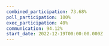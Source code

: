 ```yaml
---
combined_participation: 73.68%
poll_participation: 100%
exec_participation: 40%
communication: 94.12%
start_date: 2022-12-19T00:00:00.000Z
---
```

